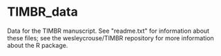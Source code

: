 # TIMBR_data
Data for the TIMBR manuscript. See "readme.txt" for information about these files; see the wesleycrouse/TIMBR repository for more information about the R package.
